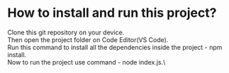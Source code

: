 # How to install and run this project?

Clone this git repository on your device.\
Then open the project folder on Code Editor(VS Code).\
Run this command to install all the dependencies inside the project - npm install.\
Now to run the project use command - node index.js.\
